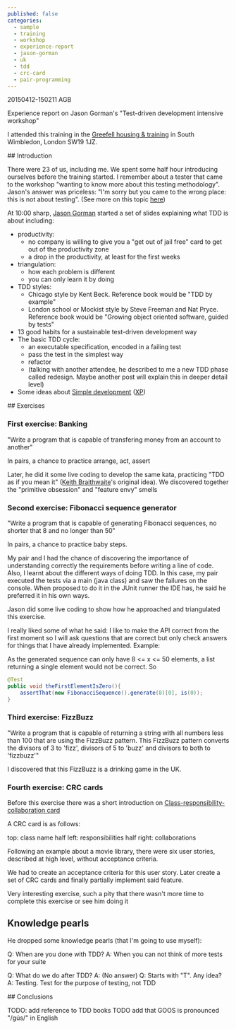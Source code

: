 ```yaml
---
published: false
categories:
  - sample
  - training
  - workshop
  - experience-report
  - jason-gorman
  - uk
  - tdd
  - crc-card
  - pair-programming
---
```


20150412-150211 AGB

Experience report on Jason Gorman's "Test-driven development intensive workshop"

I attended this training in the [Greefell housing & training][training-place] in South Wimbledon, London SW19 1JZ.

## Introduction

There were 23 of us, including me. We spent some half hour introducing ourselves before the training started. I remember about a tester that came to the workshop "wanting to know more about this testing methodology". Jason's answer was priceless: "I'm sorry but you came to the wrong place: this is not about testing". (See more on this topic [here][tdd-is-not-a-good-name])

At 10:00 sharp, [Jason Gorman][jason-gorman] started a set of slides explaining what TDD is about including:

  * productivity:
    * no company is willing to give you a "get out of jail free" card to get out of the productivity zone
    * a drop in the productivity, at least for the first weeks
  * triangulation: 
    * how each problem is different
    * you can only learn it by doing
  * TDD styles:
    * Chicago style by Kent Beck. Reference book would be "TDD by example"
    * London school or Mockist style by Steve Freeman and Nat Pryce. Reference book would be "Growing object oriented software, guided by tests"
  * 13 good habits for a sustainable test-driven development way
  * The basic TDD cycle:
    * an executable specification, encoded in a failing test
    * pass the test in the simplest way 
    * refactor
    * (talking with another attendee, he described to me a new TDD phase called redesign. Maybe another post will explain this in deeper detail level)
  * Some ideas about [Simple development][simple-development] ([XP][xp])

## Exercises

### First exercise: Banking

"Write a program that is capable of transfering money from an account to another"

In pairs, a chance to practice arrange, act, assert

Later, he did it some live coding to develop the same kata, practicing "TDD as if you mean it" ([Keith Braithwaite][keith-b]'s original idea). We discovered together the "primitive obsession" and "feature envy" smells

### Second exercise: Fibonacci sequence generator

"Write a program that is capable of generating Fibonacci sequences, no shorter that 8 and no longer than 50"

In pairs, a chance to practice baby steps.

My pair and I had the chance of discovering the importance of understanding correctly the requirements before writing a line of code. Also, I learnt about the different ways of doing TDD. In this case, my pair executed the tests via a main (java class) and saw the failures on the console. When proposed to do it in the JUnit runner the IDE has, he said he preferred it in his own ways.

Jason did some live coding to show how he approached and triangulated this exercise. 

I really liked some of what he said: I like to make the API correct from the first moment so I will ask questions that are correct but only check answers for things that I have already implemented. Example:

As the generated sequence can only have 8 <= x <= 50 elements, a list returning a single element would not be correct. So

```java
@Test
public void theFirstElementIsZero(){
	assertThat(new FibonacciSequence().generate(8)[0], is(0));
}
```

### Third exercise: FizzBuzz

"Write a program that is capable of returning a string with all numbers less than 100 that are using the FizzBuzz pattern. This FizzBuzz pattern converts the divisors of 3 to 'fizz', divisors of 5 to 'buzz' and divisors to both to 'fizzbuzz'"

I discovered that this FizzBuzz is a drinking game in the UK.

### Fourth exercise: CRC cards

Before this exercise there was a short introduction on [Class-responsibility-collaboration card][crc-cards]

A CRC card is as follows:

top: class name
half left: responsibilities
half right: collaborations

Following an example about a movie library, there were six user stories, described at high level, without acceptance criteria.

We had to create an acceptance criteria for this user story. Later create a set of CRC cards and finally partially implement said feature. 

Very interesting exercise, such a pity that there wasn't more time to complete this exercise or see him doing it

## Knowledge pearls

He dropped some knowledge pearls (that I'm going to use myself):

Q: When are you done with TDD?
A: When you can not think of more tests for your suite

Q: What do we do after TDD?
A: (No answer)
Q: Starts with "T". Any idea?
A: Testing. Test for the purpose of testing, not TDD


## Conclusions


[training-place]: http://www.grenfell-housing.co.uk/
[jason-gorman]: http://twitter.com/@jasongorman
[pola]: http://en.wikipedia.org/wiki/Principle_of_least_astonishment
[tdd-is-not-a-good-name]: TODO
[simple-development]: TODO
[xp]: TODO
[keith-b]: https://twitter.com/keithb_b
[crc-cards]: http://en.wikipedia.org/wiki/Class-responsibility-collaboration_card

TODO: add reference to TDD books
TODO add that GOOS is pronounced "/gús/" in English
